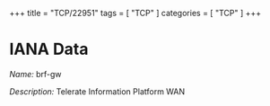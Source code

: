 +++
title = "TCP/22951"
tags = [ "TCP" ]
categories = [ "TCP" ]
+++

# IANA Data

_Name:_ brf-gw

_Description:_ Telerate Information Platform WAN

